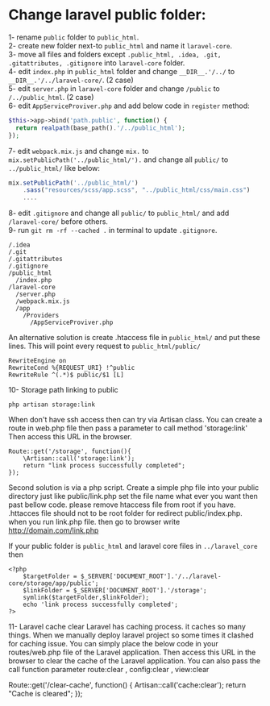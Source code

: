 # Change laravel public folder:

1- rename `public` folder to `public_html`.  
2- create new folder next-to `public_html` and name it `laravel-core`.  
3- move all files and folders except `.public_html, .idea, .git, .gitattributes, .gitignore` into `laravel-core` folder.  
4- edit `index.php` in `public_html` folder and change `__DIR__.'/../` to `__DIR__.'/../laravel-core/`. (2 case)  
5- edit `server.php` in `laravel-core` folder and change `/public` to `/../public_html`. (2 case)  
6- edit `AppServiceProviver.php` and add below code in `register` method:  
```php
$this->app->bind('path.public', function() {
  return realpath(base_path().'/../public_html');
});
```

7- edit `webpack.mix.js` and change `mix.` to `mix.setPublicPath('../public_html/').` and change all `public/` to `../public_html/` like below:  
```javascript
mix.setPublicPath('../public_html/')
    .sass("resources/scss/app.scss", "../public_html/css/main.css")
    ....
```
8- edit `.gitignore` and change all `public/` to `public_html/` and add `/laravel-core/` before others.  
9- run `git rm -rf --cached .` in terminal to update `.gitignore`.  
```
/.idea
/.git
/.gitattributes
/.gitignore
/public_html
  /index.php
/laravel-core
  /server.php
  /webpack.mix.js
  /app
    /Providers
      /AppServiceProviver.php
```

An alternative solution is create .htaccess file in `public_html/` and put these lines. This will point every request to `public_html/public/` 
```
RewriteEngine on
RewriteCond %{REQUEST_URI} !^public
RewriteRule ^(.*)$ public/$1 [L]
```


10- Storage path linking to public
```
php artisan storage:link
```

When don't have ssh access then can try via Artisan class. You can create a route in web.php file then pass a parameter to call method 'storage:link' Then access this URL in the browser.

```
Route::get('/storage', function(){
    \Artisan::call('storage:link');
    return "link process successfully completed";
});
```

Second solution is via a php script. Create a simple php file into your public directory just like public/link.php set the file name what ever you want then past bellow code. please remove htaccess file from root if you have. .httacces file should not to be root folder for redirect public/index.php. when you run link.php file. then go to browser write http://domain.com/link.php

If your public folder is `public_html` and laravel core files in `../laravel_core` then 
```
<?php
    $targetFolder = $_SERVER['DOCUMENT_ROOT'].'/../laravel-core/storage/app/public';
    $linkFolder = $_SERVER['DOCUMENT_ROOT'].'/storage';
    symlink($targetFolder,$linkFolder);
    echo 'link process successfully completed';
?>
```

11- Laravel cache clear
Laravel has caching process. it caches so many things. When we manually deploy laravel project so some times it clashed for caching issue. You can simply place the below code in your routes/web.php file of the Laravel application. Then access this URL in the browser to clear the cache of the Laravel application. You can also pass the call function parameter route:clear , config:clear , view:clear

Route::get('/clear-cache', function() {
    Artisan::call('cache:clear');
    return "Cache is cleared";
});
